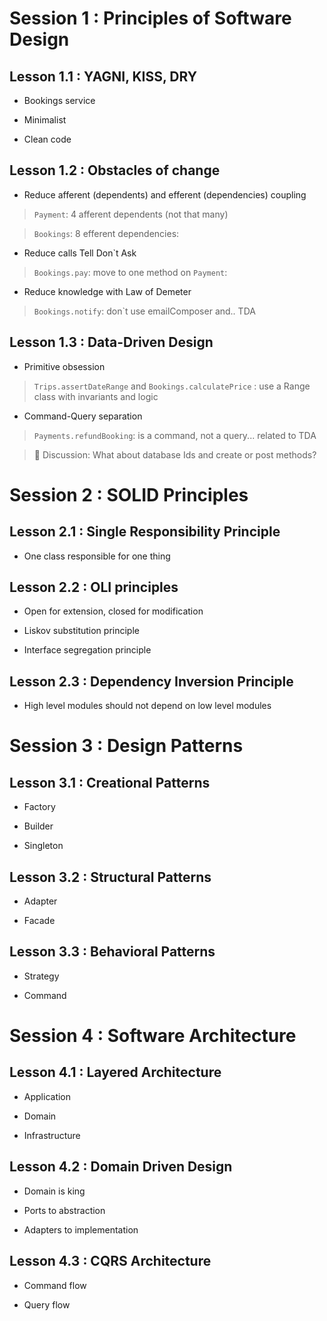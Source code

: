 # Session 1 : Principles of Software Design

## Lesson 1.1 : YAGNI, KISS, DRY

- Bookings service

- Minimalist

- Clean code

## Lesson 1.2 : Obstacles of change

- Reduce afferent (dependents) and efferent (dependencies) coupling

> `Payment`: 4 afferent dependents (not that many)

> `Bookings`: 8 efferent dependencies:

- Reduce calls Tell Don`t Ask

> `Bookings.pay`: move to one method on `Payment`:

- Reduce knowledge with Law of Demeter

> `Bookings.notify`: don`t use emailComposer and.. TDA

## Lesson 1.3 : Data-Driven Design

- Primitive obsession

> `Trips.assertDateRange` and `Bookings.calculatePrice` : use a Range class with invariants and logic

- Command-Query separation

> `Payments.refundBooking`: is a command, not a query... related to TDA

> 💬 Discussion: What about database Ids and create or post methods?

# Session 2 : SOLID Principles

## Lesson 2.1 : Single Responsibility Principle

- One class responsible for one thing

## Lesson 2.2 : OLI principles

- Open for extension, closed for modification

- Liskov substitution principle

- Interface segregation principle

## Lesson 2.3 : Dependency Inversion Principle

- High level modules should not depend on low level modules

# Session 3 : Design Patterns

## Lesson 3.1 : Creational Patterns

- Factory

- Builder

- Singleton

## Lesson 3.2 : Structural Patterns

- Adapter

- Facade

## Lesson 3.3 : Behavioral Patterns

- Strategy

- Command

# Session 4 : Software Architecture

## Lesson 4.1 : Layered Architecture

- Application

- Domain

- Infrastructure

## Lesson 4.2 : Domain Driven Design

- Domain is king

- Ports to abstraction

- Adapters to implementation

## Lesson 4.3 : CQRS Architecture

- Command flow

- Query flow
